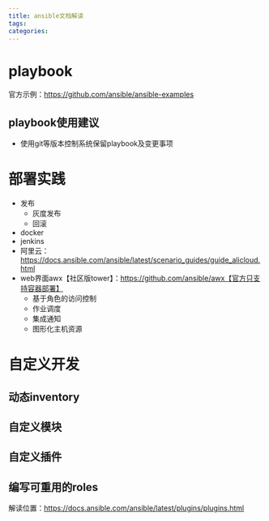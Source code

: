 ```yaml
---
title: ansible文档解读
tags:
categories:
---
```

# playbook
官方示例：https://github.com/ansible/ansible-examples

## playbook使用建议
* 使用git等版本控制系统保留playbook及变更事项

# 部署实践
* 发布
    - 灰度发布
    - 回滚
* docker
* jenkins
* 阿里云：<https://docs.ansible.com/ansible/latest/scenario_guides/guide_alicloud.html>
* web界面awx【社区版tower】：https://github.com/ansible/awx【官方只支持容器部署】
    - 基于角色的访问控制
    - 作业调度
    - 集成通知
    - 图形化主机资源

# 自定义开发
## 动态inventory
## 自定义模块
## 自定义插件
## 编写可重用的roles

解读位置：https://docs.ansible.com/ansible/latest/plugins/plugins.html
